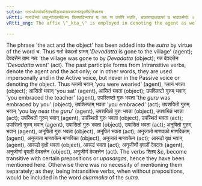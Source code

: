 ```yaml
---
sutra: गत्यर्थाकर्मकश्लिषशीङ्स्थासवसजनरुहजीर्यतिभ्यश्च
vRtti: गत्यर्थेभ्यो धातुभ्योऽकर्मकेभ्यः श्लिषादिभ्यश्च यः क्तः स कर्तरि भवति, चकाराद्यथाप्राप्तं च भावकर्मणोः ॥
vRtti_eng: The affix \"_kta_\" is employed in denoting the agent as well as the act and the object, after verbs implying motion, after intransitive roots, and after the verbs \"_slish_\" (to embrace), \"_si_\" (to lie down), \"_stha_\" (to stand), \"_as\"_ (to sit), \"_vas_\" (to dwell), \"_jan\"_ (to produce), \"_ruh_\" (to mount) and \"_jri_\" (to grow old).

---
```

The phrase 'the act and the object' has been added into the _sutra_ by virtue of the word च. Thus गतो देवदत्तो ग्रामम्  '_Devadatta_ is gone to the village' (agent); देवदत्तेन ग्रामः गतः 'the village was gone to by _Devadatta_ (object); गतं देवदत्तेन '_Devadatta_ went' (act). The past participle forms from Intransitive verbs, denote the agent and the act only; or in other words, they are used impersonally and in the Active voice, but never in the Passive voice or denoting the object. Thus ग्लानो भवान् 'you were wearied' (agent), ग्लानं भवता (object); आसितो भवान् 'you sat' (agent), आसितं भवता (object); उपश्लिष्टो गुरुम् भवान् 'you embraced the teacher' (agent), उपश्लिष्टो गुरुः भवता 'the _guru_ was embraced by you' (object), उपश्लिष्टम् भवता 'you embraced' (act); उपशयितो गुरुम् भवान् 'you lay near the _guru_' (agent), उपशयितो गुरुः भवता (object), उपशयितं भवता (act); उपस्थितो गुरुम् भवान् (agent), उपस्थितो गुरुः भवता (object), उपस्थितं भवता (act); उपासितो गुरुम् भवान् (agent), उपासितो गुरुः भवता (object), उपासितं भवता (act); अनूषितो गुरुम् भवान् (agent), अनूषितो गुरुः भवता (object), अनूषितं भवता (act); अनुजातो माणवको माणविकाम् (agent), अनुजाता माणवकेन माणविका (object), अनुजातं माणवकेन (act); आरूढो वृक्षं भवान् (agent), आरूढो वृक्षो भवता (object), आरूढं भवता (act); अनुजीर्णो वृषलीं देवदत्तः (agent), अनुजीर्णा वृषली देवदत्तेन (object), अनुजीर्णं देवदत्तेन (act). The verbs श्लिष् &c, become transitive with certain prepositions or _upasargas_, hence they have been mentioned here. Otherwise there was no necessity of mentioning them separately; as they, being intransitive verbs, when without prepositions, would be included in the word _akarmaka_ of the _sutra_.